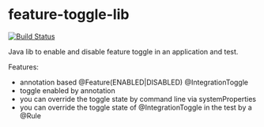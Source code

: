 # feature-toggle-lib

[![Build Status](https://travis-ci.org/FunThomas424242/feature-toggle-lib.svg?branch=master)](https://travis-ci.org/FunThomas424242/feature-toggle-lib)

Java lib to enable and disable feature toggle in an application and test.

Features:
* annotation based @Feature(ENABLED|DISABLED) @IntegrationToggle
* toggle enabled by annotation
* you can override the toggle state by command line via systemProperties
* you can override the toggle state of @IntegrationToggle in the test by a @Rule